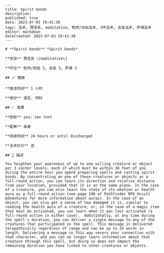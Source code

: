 
    ---
    title: Spirit bonds
    description: 
    published: true
    date: 2023-07-03 19:41:38
    tags: 法术, 预言系, meditative, 牧师/先知法术, 3环法术, 女巫法术, 萨满法术
    editor: markdown
    dateCreated: 2023-07-03 19:41:38
    ---

    # **Spirit bonds** *Spirit bonds*

    **学派** 预言系 \[meditative\] 

    **环位** 牧师/先知 3, 女巫 3, 萨满 3

    ## 🪄 施放

    **施法时间** 1 小时

    **成分** 语言, 材料

    ## ✨ 效果 

    **目标** you; see text 

    **距离** 自身  

    **持续时间** 24 hours or until discharged 

    **法术抗力** 否

    ## 📖 描述

    You heighten your awareness of up to one willing creature or object per 3 caster levels, each of which must be within 30 feet of you during the entire hour you spend preparing spells and casting spirit bonds. By concentrating on one of these creatures or objects as a full-round action, you can learn its direction and relative distance from your location, provided that it is on the same plane. In the case of a creature, you can also learn the state of its emotion or health aura as a full-round action (see page 198 of Pathfinder RPG Occult Adventures for more information about auras). In the case of an object, you can also get a sense of how damaged it is, similar to reading the health aura of a creature, or, in the case of a magic item that must be activated, you can learn when it was last activated (a full-round action in either case).  Additionally, at any time during the spell's duration, you can deliver a single message to any of the creatures that participated in the spell. This message is delivered telepathically regardless of range and can be up to 25 words in length. Delivering a message in this way severs your connection with that character, and you can no longer learn information about that creature through this spell, but doing so does not impact the remaining duration you have linked to other creatures or objects.
    